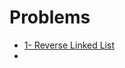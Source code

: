 # Problems
- [1- Reverse Linked List](https://leetcode.com/problems/reverse-linked-list/submissions/)
- 